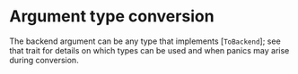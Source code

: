 
# Argument type conversion

The backend argument can be any type that implements [`ToBackend`]; see that trait for details on
which types can be used and when panics may arise during conversion.

